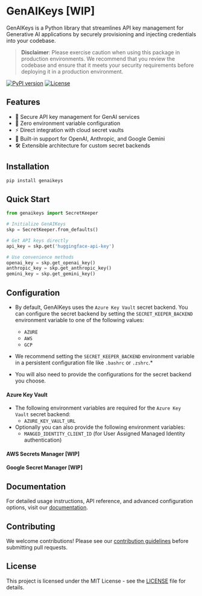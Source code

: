 # GenAIKeys [WIP]

GenAIKeys is a Python library that streamlines API key management for Generative AI applications by securely
provisioning and injecting credentials into your codebase.

> **Disclaimer**: Please exercise caution when using this package in production environments. We recommend that you
> review the codebase and ensure that it meets your security requirements before deploying it in a production environment.

[![PyPI version](https://badge.fury.io/py/genaikeys.svg)](https://badge.fury.io/py/genaikeys)
[![License](https://img.shields.io/badge/License-MIT-blue.svg)](https://opensource.org/licenses/MIT)

## Features

- 🔐 Secure API key management for GenAI services
- 🚀 Zero environment variable configuration
- ⚡️ Direct integration with cloud secret vaults
- 🔌 Built-in support for OpenAI, Anthropic, and Google Gemini
- 🛠 Extensible architecture for custom secret backends

## Installation

```bash
pip install genaikeys
```

## Quick Start

```python
from genaikeys import SecretKeeper

# Initialize GenAIKeys
skp = SecretKeeper.from_defaults()

# Get API keys directly
api_key = skp.get('huggingface-api-key')

# Use convenience methods
openai_key = skp.get_openai_key()
anthropic_key = skp.get_anthropic_key()
gemini_key = skp.get_gemini_key()
```

## Configuration

* By default, GenAIKeys uses the `Azure Key Vault` secret backend. You can configure the secret backend by setting
  the `SECRET_KEEPER_BACKEND` environment variable to one of the following values:
    - `AZURE`
    - `AWS`
    - `GCP`
* We recommend setting the `SECRET_KEEPER_BACKEND` environment variable in a persistent configuration file like
  `.bashrc` or `.zshrc`.*

* You will also need to provide the configurations for the secret backend you choose.

#### Azure Key Vault

- The following environment variables are required for the `Azure Key Vault` secret backend:
    - `AZURE_KEY_VAULT_URL`
- Optionally you can also provide the following environment variables:
    - `MANGED_IDENTITY_CLIENT_ID` (for User Assigned Managed Identity authentication)

#### AWS Secrets Manager [WIP]

#### Google Secret Manager [WIP]

## Documentation

For detailed usage instructions, API reference, and advanced configuration options, visit
our [documentation](https://docs.GenAIKeys.dev).

## Contributing

We welcome contributions! Please see our [contribution guidelines](CONTRIBUTING.md) before submitting pull requests.

## License

This project is licensed under the MIT License - see the [LICENSE](LICENSE) file for details.
